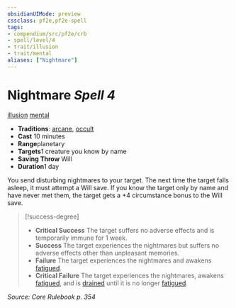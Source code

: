 ```yaml
---
obsidianUIMode: preview
cssclass: pf2e,pf2e-spell
tags:
- compendium/src/pf2e/crb
- spell/level/4
- trait/illusion
- trait/mental
aliases: ["Nightmare"]
---
```

# Nightmare *Spell 4*   
[illusion](rules/traits/illusion.md "Illusion School Trait")  [mental](rules/traits/mental.md "Mental Effect Trait")  

- **Traditions**: [arcane](rules/traits/arcane.md "Arcane Tradition Trait"), [occult](rules/traits/occult.md "Occult Tradition Trait")
- **Cast** 10 minutes 
- **Range**planetary
- **Targets**1 creature you know by name
- **Saving Throw** Will
- **Duration**1 day

You send disturbing nightmares to your target. The next time the target falls asleep, it must attempt a Will save. If you know the target only by name and have never met them, the target gets a +4 circumstance bonus to the Will save.

> [!success-degree] 
> - **Critical Success** The target suffers no adverse effects and is temporarily immune for 1 week.
> - **Success** The target experiences the nightmares but suffers no adverse effects other than unpleasant memories.
> - **Failure** The target experiences the nightmares and awakens [fatigued](rules/conditions.md#Fatigued).
> - **Critical Failure** The target experiences the nightmares, awakens [fatigued](rules/conditions.md#Fatigued), and is [drained](rules/conditions.md#Drained) until it is no longer [fatigued](rules/conditions.md#Fatigued).

*Source: Core Rulebook p. 354*